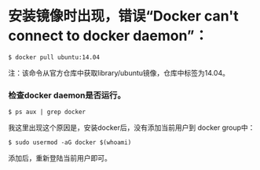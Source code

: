 # 安装镜像时出现，错误“Docker can't connect to docker daemon”：
```
$ docker pull ubuntu:14.04
```
注：该命令从官方仓库中获取library/ubuntu镜像，仓库中标签为14.04。
### 检查docker daemon是否运行。
```
$ ps aux | grep docker
```
我这里出现这个原因是，安装docker后，没有添加当前用户到 docker group中：
```
$ sudo usermod -aG docker $(whoami)
```
添加后，重新登陆当前用户即可。
